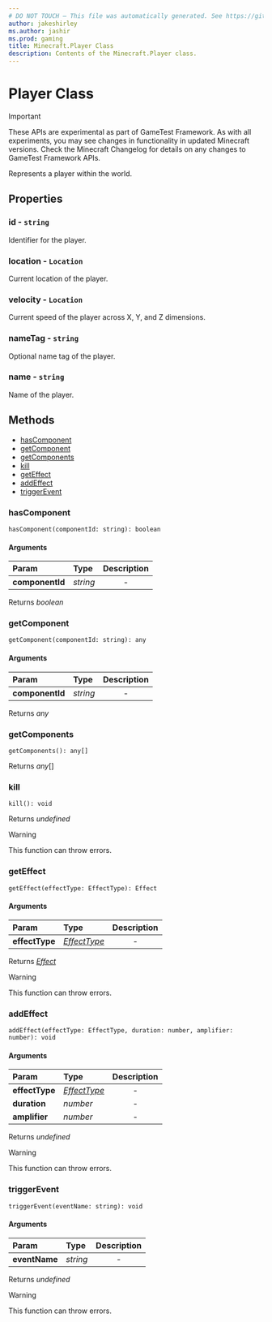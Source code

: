 ```yaml
---
# DO NOT TOUCH — This file was automatically generated. See https://github.com/Mojang/MinecraftScriptingApiDocsGenerator to modify descriptions, examples, etc.
author: jakeshirley
ms.author: jashir
ms.prod: gaming
title: Minecraft.Player Class
description: Contents of the Minecraft.Player class.
---
```

# Player Class
>[!IMPORTANT]
>These APIs are experimental as part of GameTest Framework. As with all experiments, you may see changes in functionality in updated Minecraft versions. Check the Minecraft Changelog for details on any changes to GameTest Framework APIs.

Represents a player within the world.

## Properties
### **id** - `string`
Identifier for the player.


### **location** - `Location`
Current location of the player.


### **velocity** - `Location`
Current speed of the player across X, Y, and Z dimensions.


### **nameTag** - `string`
Optional name tag of the player.


### **name** - `string`
Name of the player.



## Methods
- [hasComponent](#hascomponent)
- [getComponent](#getcomponent)
- [getComponents](#getcomponents)
- [kill](#kill)
- [getEffect](#geteffect)
- [addEffect](#addeffect)
- [triggerEvent](#triggerevent)
  
### **hasComponent**
`
hasComponent(componentId: string): boolean
`

#### Arguments
| Param | Type | Description |
| :--- | :--- | :---: |
| **componentId** | *string* | - |

Returns *boolean*


### **getComponent**
`
getComponent(componentId: string): any
`

#### Arguments
| Param | Type | Description |
| :--- | :--- | :---: |
| **componentId** | *string* | - |

Returns *any*


### **getComponents**
`
getComponents(): any[]
`


Returns *any*[]


### **kill**
`
kill(): void
`


Returns *undefined*

> [!WARNING]
> This function can throw errors.

### **getEffect**
`
getEffect(effectType: EffectType): Effect
`

#### Arguments
| Param | Type | Description |
| :--- | :--- | :---: |
| **effectType** | [*EffectType*](EffectType.md) | - |

Returns [*Effect*](Effect.md)

> [!WARNING]
> This function can throw errors.

### **addEffect**
`
addEffect(effectType: EffectType, duration: number, amplifier: number): void
`

#### Arguments
| Param | Type | Description |
| :--- | :--- | :---: |
| **effectType** | [*EffectType*](EffectType.md) | - |
| **duration** | *number* | - |
| **amplifier** | *number* | - |

Returns *undefined*

> [!WARNING]
> This function can throw errors.

### **triggerEvent**
`
triggerEvent(eventName: string): void
`

#### Arguments
| Param | Type | Description |
| :--- | :--- | :---: |
| **eventName** | *string* | - |

Returns *undefined*

> [!WARNING]
> This function can throw errors.

